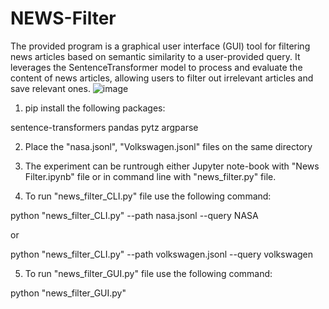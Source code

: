 # NEWS-Filter
 The provided program is a graphical user interface (GUI) tool for filtering news articles based on semantic similarity to a user-provided query. It leverages the SentenceTransformer model to process and evaluate the content of news articles, allowing users to filter out irrelevant articles and save relevant ones.
![image](https://github.com/user-attachments/assets/63b8748d-b2e8-4f82-a69b-4828381d699b)

1. pip install the following packages:

sentence-transformers
pandas
pytz
argparse

2. Place the "nasa.jsonl", "Volkswagen.jsonl" files on the same directory

3. The experiment can be runtrough either Jupyter note-book with "News Filter.ipynb" file or 
in command line with "news_filter.py" file.

4. To run  "news_filter_CLI.py" file use the following command:

python "news_filter_CLI.py"  --path nasa.jsonl --query NASA

or 

python "news_filter_CLI.py"  --path volkswagen.jsonl --query volkswagen

5. To run  "news_filter_GUI.py" file use the following command:

python "news_filter_GUI.py"   
